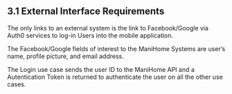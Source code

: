 ## 3.1 External Interface Requirements

The only links to an external system is the link to Facebook/Google via Auth0 services to log-in Users into the mobile application.

The Facebook/Google fields of interest to the ManiHome Systems are user’s name, profile picture, and email address.

The Login use case sends the user ID to the ManiHome API and a Autentication Token is returned to authenticate the user on all the other use cases. 